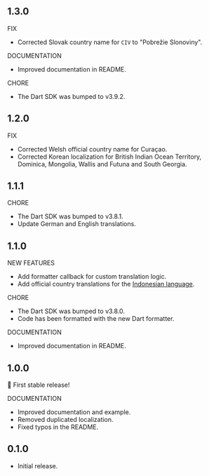 ## 1.3.0

FIX

- Corrected Slovak country name for `CIV` to "Pobrežie Slonoviny".

DOCUMENTATION

- Improved documentation in README.

CHORE

- The Dart SDK was bumped to v3.9.2.

## 1.2.0

FIX

- Corrected Welsh official country name for Curaçao.
- Corrected Korean localization for British Indian Ocean Territory, Dominica, Mongolia, Wallis and Futuna and South Georgia.

## 1.1.1

CHORE

- The Dart SDK was bumped to v3.8.1.
- Update German and English translations.

## 1.1.0

NEW FEATURES

- Add formatter callback for custom translation logic.
- Add official country translations for the [Indonesian language](https://gitlab.com/restcountries/restcountries/-/merge_requests/76).

CHORE

- The Dart SDK was bumped to v3.8.0.
- Code has been formatted with the new Dart formatter.

DOCUMENTATION

- Improved documentation in README.

## 1.0.0

🎉 First stable release!

DOCUMENTATION

- Improved documentation and example.
- Removed duplicated localization.
- Fixed typos in the README.

## 0.1.0

- Initial release.
